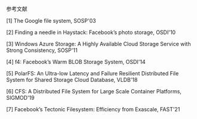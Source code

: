 参考文献

[1] The Google file system, SOSP'03

[2] Finding a needle in Haystack: Facebook’s photo storage, OSDI'10

[3] Windows Azure Storage: A Highly Available Cloud Storage Service with Strong Consistency, SOSP'11

[4] f4: Facebook’s Warm BLOB Storage System, OSDI'14

[5] PolarFS: An Ultra-low Latency and Failure Resilient Distributed File System for Shared Storage Cloud Database, VLDB'18

[6] CFS: A Distributed File System for Large Scale Container Platforms, SIGMOD'19

[7] Facebook’s Tectonic Filesystem: Efficiency from Exascale, FAST'21

